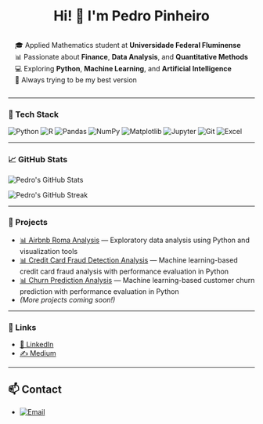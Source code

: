 <h1 align="center">Hi! 👋 I'm Pedro Pinheiro</h1>

<div align="center">
  <div style="display: inline-block; text-align: left;">
    <p>🎓 Applied Mathematics student at <strong>Universidade Federal Fluminense</strong><br>
    📊 Passionate about <strong>Finance</strong>, <strong>Data Analysis</strong>, and <strong>Quantitative Methods</strong><br>
    💻 Exploring <strong>Python</strong>, <strong>Machine Learning</strong>, and <strong>Artificial Intelligence</strong><br>
    🚀 Always trying to be my best version</p>
  </div>
</div>

---


### 🧰 Tech Stack

![Python](https://img.shields.io/badge/Python-3776AB?style=for-the-badge&logo=python&logoColor=white)
![R](https://img.shields.io/badge/R-276DC3?style=for-the-badge&logo=r&logoColor=white)
![Pandas](https://img.shields.io/badge/Pandas-150458?style=for-the-badge&logo=pandas&logoColor=white)
![NumPy](https://img.shields.io/badge/NumPy-013243?style=for-the-badge&logo=numpy&logoColor=white)
![Matplotlib](https://img.shields.io/badge/Matplotlib-11557C?style=for-the-badge&logo=matplotlib&logoColor=white)
![Jupyter](https://img.shields.io/badge/Jupyter-F37626?style=for-the-badge&logo=jupyter&logoColor=white)
![Git](https://img.shields.io/badge/Git-F05032?style=for-the-badge&logo=git&logoColor=white)
![Excel](https://img.shields.io/badge/Excel-217346?style=for-the-badge&logo=microsoft-excel&logoColor=white)

---

### 📈 GitHub Stats

![Pedro's GitHub Stats](https://github-readme-stats.vercel.app/api?username=PedroPinheiroMachado&show_icons=true&theme=radical)

![Pedro's GitHub Streak](https://github-readme-streak-stats.herokuapp.com/?user=PedroPinheiroMachado&theme=radical)

---

### 📂 Projects

- [📊 Airbnb Roma Analysis](https://bit.ly/4j45hmh) — Exploratory data analysis using Python and visualization tools  
- [📊 Credit Card Fraud Detection Analysis](http://bit.ly/4kkaE19) — Machine learning-based credit card fraud analysis with performance evaluation in Python
- [📊 Churn Prediction Analysis](https://bit.ly/44JfHnj) — Machine learning-based customer churn prediction with performance evaluation in Python
- *(More projects coming soon!)*
  

---

### 🔗 Links

- [💼 LinkedIn](https://www.linkedin.com/in/pedro-pinheiro-928845225/)  
- [✍️ Medium](https://medium.com/@pedropm_41717)

---

## 📫 Contact

- [![Email](https://img.shields.io/badge/email-pedropm%40id.uff.br-red?style=flat&logo=gmail)](mailto:pedropm@id.uff.br)
